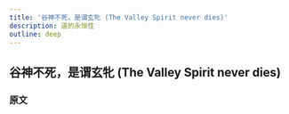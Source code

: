 ```yaml
---
title: '谷神不死，是谓玄牝 (The Valley Spirit never dies)'
description: 道的永恒性
outline: deep
---
```


## 谷神不死，是谓玄牝 (The Valley Spirit never dies)

### 原文

